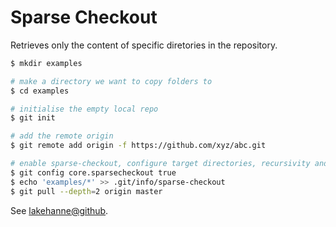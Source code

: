 # Sparse Checkout

Retrieves only the content of specific diretories in the repository.

```bash
$ mkdir examples

# make a directory we want to copy folders to
$ cd examples

# initialise the empty local repo
$ git init

# add the remote origin
$ git remote add origin -f https://github.com/xyz/abc.git

# enable sparse-checkout, configure target directories, recursivity and depth
$ git config core.sparsecheckout true
$ echo 'examples/*' >> .git/info/sparse-checkout
$ git pull --depth=2 origin master
```

See [lakehanne@github](https://lakehanne.github.io/git-sparse-checkout).